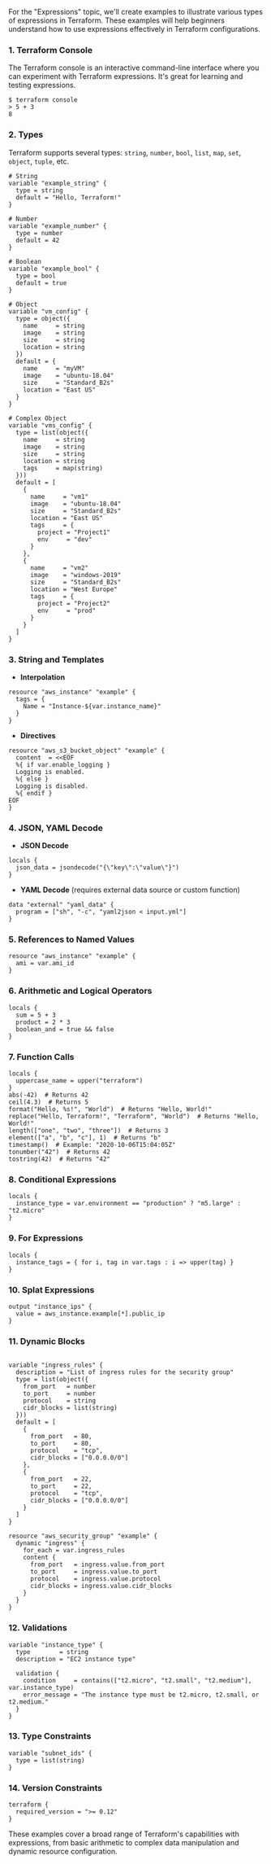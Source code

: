 For the "Expressions" topic, we'll create examples to illustrate various types of expressions in Terraform. These examples will help beginners understand how to use expressions effectively in Terraform configurations.

### 1. Terraform Console
The Terraform console is an interactive command-line interface where you can experiment with Terraform expressions. It's great for learning and testing expressions.
```shell
$ terraform console
> 5 + 3
8
```

### 2. Types
Terraform supports several types: `string`, `number`, `bool`, `list`, `map`, `set`, `object`, `tuple`, etc.
```hcl
# String
variable "example_string" {
  type = string
  default = "Hello, Terraform!"
}

# Number
variable "example_number" {
  type = number
  default = 42
}

# Boolean
variable "example_bool" {
  type = bool
  default = true
}

# Object
variable "vm_config" {
  type = object({
    name     = string
    image    = string
    size     = string
    location = string
  })
  default = {
    name     = "myVM"
    image    = "ubuntu-18.04"
    size     = "Standard_B2s"
    location = "East US"
  }
}

# Complex Object
variable "vms_config" {
  type = list(object({
    name     = string
    image    = string
    size     = string
    location = string
    tags     = map(string)
  }))
  default = [
    {
      name     = "vm1"
      image    = "ubuntu-18.04"
      size     = "Standard_B2s"
      location = "East US"
      tags     = {
        project = "Project1"
        env     = "dev"
      }
    },
    {
      name     = "vm2"
      image    = "windows-2019"
      size     = "Standard_B2s"
      location = "West Europe"
      tags     = {
        project = "Project2"
        env     = "prod"
      }
    }
  ]
}

```

### 3. String and Templates
- **Interpolation**
```hcl
resource "aws_instance" "example" {
  tags = {
    Name = "Instance-${var.instance_name}"
  }
}
```
- **Directives**
```hcl
resource "aws_s3_bucket_object" "example" {
  content  = <<EOF
  %{ if var.enable_logging }
  Logging is enabled.
  %{ else }
  Logging is disabled.
  %{ endif }
EOF
}
```

### 4. JSON, YAML Decode
- **JSON Decode**
```hcl
locals {
  json_data = jsondecode("{\"key\":\"value\"}")
}
```
- **YAML Decode** (requires external data source or custom function)
```hcl
data "external" "yaml_data" {
  program = ["sh", "-c", "yaml2json < input.yml"]
}
```

### 5. References to Named Values
```hcl
resource "aws_instance" "example" {
  ami = var.ami_id
}
```

### 6. Arithmetic and Logical Operators
```hcl
locals {
  sum = 5 + 3
  product = 2 * 3
  boolean_and = true && false
}
```

### 7. Function Calls
```hcl
locals {
  uppercase_name = upper("terraform")
}
abs(-42)  # Returns 42
ceil(4.3)  # Returns 5
format("Hello, %s!", "World")  # Returns "Hello, World!"
replace("Hello, Terraform!", "Terraform", "World")  # Returns "Hello, World!"
length(["one", "two", "three"])  # Returns 3
element(["a", "b", "c"], 1)  # Returns "b"
timestamp()  # Example: "2020-10-06T15:04:05Z"
tonumber("42")  # Returns 42
tostring(42)  # Returns "42"
```

### 8. Conditional Expressions
```hcl
locals {
  instance_type = var.environment == "production" ? "m5.large" : "t2.micro"
}
```

### 9. For Expressions
```hcl
locals {
  instance_tags = { for i, tag in var.tags : i => upper(tag) }
}
```

### 10. Splat Expressions
```hcl
output "instance_ips" {
  value = aws_instance.example[*].public_ip
}
```

### 11. Dynamic Blocks
```hcl

variable "ingress_rules" {
  description = "List of ingress rules for the security group"
  type = list(object({
    from_port   = number
    to_port     = number
    protocol    = string
    cidr_blocks = list(string)
  }))
  default = [
    {
      from_port   = 80,
      to_port     = 80,
      protocol    = "tcp",
      cidr_blocks = ["0.0.0.0/0"]
    },
    {
      from_port   = 22,
      to_port     = 22,
      protocol    = "tcp",
      cidr_blocks = ["0.0.0.0/0"]
    }
  ]
}

resource "aws_security_group" "example" {
  dynamic "ingress" {
    for_each = var.ingress_rules
    content {
      from_port   = ingress.value.from_port
      to_port     = ingress.value.to_port
      protocol    = ingress.value.protocol
      cidr_blocks = ingress.value.cidr_blocks
    }
  }
}
```

### 12. Validations
```hcl
variable "instance_type" {
  type        = string
  description = "EC2 instance type"

  validation {
    condition     = contains(["t2.micro", "t2.small", "t2.medium"], var.instance_type)
    error_message = "The instance type must be t2.micro, t2.small, or t2.medium."
  }
}
```

### 13. Type Constraints
```hcl
variable "subnet_ids" {
  type = list(string)
}
```

### 14. Version Constraints
```hcl
terraform {
  required_version = ">= 0.12"
}
```

These examples cover a broad range of Terraform's capabilities with expressions, from basic arithmetic to complex data manipulation and dynamic resource configuration.
